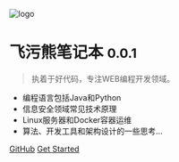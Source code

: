 ![logo](https://xnstatic-1253397658.file.myqcloud.com/leaf.svg)

# 飞污熊笔记本 <small>0.0.1</small>

> 执着于好代码，专注WEB编程开发领域。

- 编程语言包括Java和Python
- 信息安全领域常见技术原理
- Linux服务器和Docker容器运维
- 算法、开发工具和架构设计的一些思考...

[GitHub](https://github.com/yidao620c)
[Get Started](#notes)
